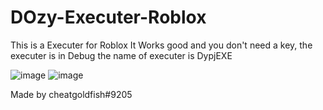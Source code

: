 # DOzy-Executer-Roblox
This is a Executer for Roblox It Works good and you don't need a key, the executer is in Debug the name of executer is DypjEXE

![image](https://user-images.githubusercontent.com/107889006/204138562-c7bd7ec1-58f0-441b-a6b6-9463c20caec9.png)
![image](https://user-images.githubusercontent.com/107889006/204138683-4bea62d0-6cba-4c39-a036-aedacd7da538.png)

Made by cheatgoldfish#9205
